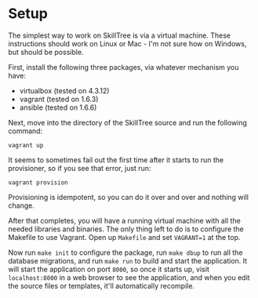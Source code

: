 # Setup

The simplest way to work on SkillTree is via a virtual machine. These
instructions should work on Linux or Mac - I'm not sure how on
Windows, but should be possible.

First, install the following three packages, via whatever mechanism you have:

- virtualbox (tested on 4.3.12)
- vagrant (tested on 1.6.3)
- ansible (tested on 1.6.6)

Next, move into the directory of the SkillTree source and run the following command:

    vagrant up

It seems to sometimes fail out the first time after it starts to run
the provisioner, so if you see that error, just run:

    vagrant provision

Provisioning is idempotent, so you can do it over and over and nothing
will change.

After that completes, you will have a running virtual machine with all the needed
libraries and binaries. The only thing left to do is to configure the Makefile to
use Vagrant. Open up `Makefile` and set `VAGRANT=1` at the top.

Now run `make init` to configure the package, run `make dbup` to run
all the database migrations, and run `make run` to build and start the
application. It will start the application on port `8000`, so once it
starts up, visit `localhost:8000` in a web browser to see the
application, and when you edit the source files or templates, it'll
automatically recompile.
